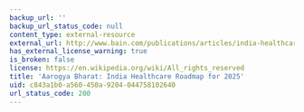 ```yaml
---
backup_url: ''
backup_url_status_code: null
content_type: external-resource
external_url: http://www.bain.com/publications/articles/india-healthcare-roadmap-for-2025.aspx
has_external_license_warning: true
is_broken: false
license: https://en.wikipedia.org/wiki/All_rights_reserved
title: 'Aarogya Bharat: India Healthcare Roadmap for 2025'
uid: c843a1b0-a560-450a-9204-044758102640
url_status_code: 200
---
```

